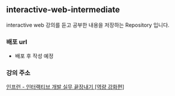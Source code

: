## interactive-web-intermediate
interactive web 강의를 듣고 공부한 내용을 저장하는 Repository 입니다.

### 배포 url
* 배포 후 작성 예정

### 강의 주소
[인프런 - 인터랙티브 개발 실무 끝장내기 [역량 강화편]](https://www.inflearn.com/course/%EC%9D%B8%ED%84%B0%EB%9E%99%ED%8B%B0%EB%B8%8C-%EC%97%AD%EB%9F%89%EA%B0%95%ED%99%94#)